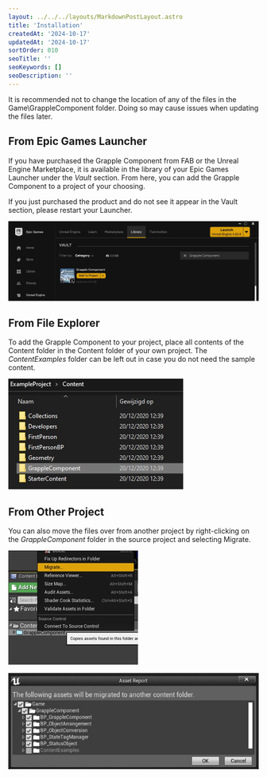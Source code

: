 ```yaml
---
layout: ../../../layouts/MarkdownPostLayout.astro
title: 'Installation'
createdAt: '2024-10-17'
updatedAt: '2024-10-17'
sortOrder: 010
seoTitle: ''
seoKeywords: []
seoDescription: ''
---
```


<div class="note">It is recommended not to change the location of any of the files in the Game\GrappleComponent folder. Doing so may cause issues when updating the files later.</div>

## From Epic Games Launcher

If you have purchased the Grapple Component from FAB or the Unreal Engine Marketplace, it is available in the library of your Epic Games Launcher under the *Vault* section. From here, you can add the Grapple Component to a project of your choosing.

If you just purchased the product and do not see it appear in the Vault section, please restart your Launcher.

![](../../../assets/grapple-component/gc-vault.jpg)

## From File Explorer 

To add the Grapple Component to your project, place all contents of the Content folder in the Content folder of your own project. The *ContentExamples* folder can be left out in case you do not need the sample content.

![](../../../assets/grapple-component/gc-file-explorer.jpg)

## From Other Project

You can also move the files over from another project by right-clicking on the *GrappleComponent* folder in the source project and selecting Migrate.

![](../../../assets/grapple-component/migrate.jpg)

![](../../../assets/grapple-component/migrate-02.jpg)



